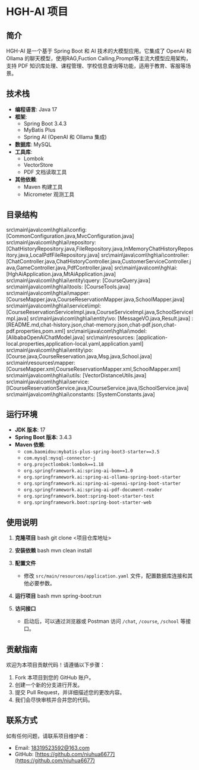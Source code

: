 # HGH-AI 项目

## 简介

HGH-AI 是一个基于 Spring Boot 和 AI 技术的大模型应用。它集成了 OpenAI 和 Ollama 的聊天模型，使用RAG,Fuction Calling,Prompt等主流大模型应用架构，支持 PDF 知识库处理、课程管理、学校信息查询等功能，适用于教育、客服等场景。

## 技术栈

- **编程语言**: Java 17
- **框架**:
  - Spring Boot 3.4.3
  - MyBatis Plus
  - Spring AI (OpenAI 和 Ollama 集成)
- **数据库**: MySQL
- **工具库**:
  - Lombok
  - VectorStore
  - PDF 文档读取工具
- **其他依赖**:
  - Maven 构建工具
  - Micrometer 观测工具

## 目录结构

src\main\java\com\hgh\ai\config: [CommonConfiguration.java,MvcConfiguration.java]
src\main\java\com\hgh\ai\repository: [ChatHistoryRepository.java,FileRepository.java,InMemoryChatHistoryRepository.java,LocalPdfFileRepository.java]
src\main\java\com\hgh\ai\controller: [ChatController.java,ChatHistoryController.java,CustomerServiceController.java,GameController.java,PdfController.java]
src\main\java\com\hgh\ai: [HghAiApplication.java,MtAiApplication.java]
src\main\java\com\hgh\ai\entity\query: [CourseQuery.java]
src\main\java\com\hgh\ai\tools: [CourseTools.java]
src\main\java\com\hgh\ai\mapper: [CourseMapper.java,CourseReservationMapper.java,SchoolMapper.java]
src\main\java\com\hgh\ai\service\impl: [CourseReservationServiceImpl.java,CourseServiceImpl.java,SchoolServiceImpl.java]
src\main\java\com\hgh\ai\entity\vo: [MessageVO.java,Result.java]
: [README.md,chat-history.json,chat-memory.json,chat-pdf.json,chat-pdf.properties,pom.xml]
src\main\java\com\hgh\ai\model: [AlibabaOpenAiChatModel.java]
src\main\resources: [application-local.properties,application-local.yaml,application.yaml]
src\main\java\com\hgh\ai\entity\po: [Course.java,CourseReservation.java,Msg.java,School.java]
src\main\resources\mapper: [CourseMapper.xml,CourseReservationMapper.xml,SchoolMapper.xml]
src\main\java\com\hgh\ai\utils: [VectorDistanceUtils.java]
src\main\java\com\hgh\ai\service: [ICourseReservationService.java,ICourseService.java,ISchoolService.java]
src\main\java\com\hgh\ai\constants: [SystemConstants.java]

## 运行环境

- **JDK 版本**: 17
- **Spring Boot 版本**: 3.4.3
- **Maven 依赖**:
  - `com.baomidou:mybatis-plus-spring-boot3-starter==3.5`
  - `com.mysql:mysql-connector-j`
  - `org.projectlombok:lombok==1.18`
  - `org.springframework.ai:spring-ai-bom==1.0`
  - `org.springframework.ai:spring-ai-ollama-spring-boot-starter`
  - `org.springframework.ai:spring-ai-openai-spring-boot-starter`
  - `org.springframework.ai:spring-ai-pdf-document-reader`
  - `org.springframework.boot:spring-boot-starter-test`
  - `org.springframework.boot:spring-boot-starter-web`

## 使用说明

1. **克隆项目**
   bash git clone <项目仓库地址>
2. **安装依赖**
   bash mvn clean install
3. **配置文件**

   - 修改 `src/main/resources/application.yaml` 文件，配置数据库连接和其他必要参数。
4. **运行项目**
   bash mvn spring-boot:run
5. **访问接口**

   - 启动后，可以通过浏览器或 Postman 访问 `/chat`, `/course`, `/school` 等接口。

## 贡献指南

欢迎为本项目贡献代码！请遵循以下步骤：

1. Fork 本项目到您的 GitHub 账户。
2. 创建一个新的分支进行开发。
3. 提交 Pull Request，并详细描述您的更改内容。
4. 我们会尽快审核并合并您的代码。

## 联系方式

如有任何问题，请联系项目维护者：

- Email: [18319523592@163.com](https://github.com/niuhua6677)
- GitHub: [https://github.com/niuhua6677](https://github.com/niuhua6677)
